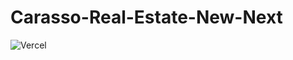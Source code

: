 # Carasso-Real-Estate-New-Next

![Vercel]([https://vercelbadge.vercel.app/api/Carasso-Dev-Group/Carasso-Real-Estate-New-Next/])

